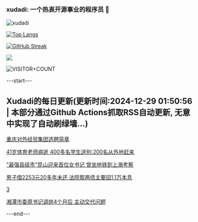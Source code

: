 ### xudadi: 一个热衷开源事业的程序员 👋

![xudadi](https://github-readme-stats-git-masterorgs-github-readme-stats-team.vercel.app/api?username=xudadi)

[![Top Langs](https://github-readme-stats.vercel.app/api/top-langs/?username=xudadi)](https://github.com/anuraghazra/github-readme-stats)

[![GitHub Streak](https://streak-stats.demolab.com?user=xudadi&locale=zh_Hans)](https://git.io/streak-stats)

![](https://raw.githubusercontent.com/xudadi/xudadi/main/assets/github-contribution-grid-snake.svg)

![VISITOR+COUNT](https://komarev.com/ghpvc/?username=xudadi&label=VISITOR+COUNT)


---start---

## Xudadi的每日更新(更新时间:2024-12-29 01:50:56 | 本部分通过Github Actions抓取RSS自动更新, 无意中实现了自动刷绿墙...)

[重庆对外经贸集团选聘简章](https://www.gongkaoleida.com/article/2247742)

[41岁体育老师病逝 400多名学生送别:200名从外地赶来](https://m.163.com/news/article/JKGO20UL0514R9OJ.html)

["最强县级市"昆山迎来首位女书记 曾坐地铁到上海考察](https://m.163.com/news/article/JKGK6EDF055040N3.html)

[男子借2253元20多年未还 法院帮两债主要回1.1万本息](https://m.163.com/news/article/JKGE7Q8F051492T3.html)

[3](https://m.163.com/touch/news/sub/domestic)

[湘潭市委原书记调岗4个月后 主动交代问题](https://m.163.com/news/article/JKG8006I0530JPVV.html)

---end---
